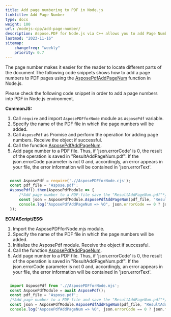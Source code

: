```yaml
---
title: Add page numbering to PDF in Node.js
linktitle: Add Page Number
type: docs
weight: 100
url: /nodejs-cpp/add-page-number/
description: Aspose.PDF for Node.js via C++ allows you to add Page Number Stamp to your PDF file using AsposePdfAddPageNum.
lastmod: "2023-11-16"
sitemap:
    changefreq: "weekly"
    priority: 0.7
---
```


The page number makes it easier for the reader to locate different parts of the document The following code snippets shows how to add a page numbers to PDF pages using the [AsposePdfAddPageNum](https://reference.aspose.com/pdf/nodejs-cpp/organize/asposepdfaddpagenum/) function in Node.js.

Please check the following code snippet in order to add a page numbers into PDF in Node.js environment.

**CommonJS:**

1. Call `require` and import `AsposePDFforNode` module as `AsposePdf` variable.
1. Specify the name of the PDF file in which the page numbers will be added.
1. Call `AsposePdf` as Promise and perform the operation for adding page numbers. Receive the object if successful.
1. Call the function [AsposePdfAddPageNum](https://reference.aspose.com/pdf/nodejs-cpp/organize/asposepdfaddpagenum/).
1. Add page number to a PDF file. Thus, if 'json.errorCode' is 0, the result of the operation is saved in "ResultAddPageNum.pdf". If the json.errorCode parameter is not 0 and, accordingly, an error appears in your file, the error information will be contained in 'json.errorText'.

```js

  const AsposePdf = require('.//AsposePDFforNode.cjs');
  const pdf_file = 'Aspose.pdf';
  AsposePdf().then(AsposePdfModule => {
      /*Add page number to a PDF-file save the "ResultAddPageNum.pdf"*/
      const json = AsposePdfModule.AsposePdfAddPageNum(pdf_file, "ResultAddPageNum.pdf");
      console.log("AsposePdfAddPageNum => %O", json.errorCode == 0 ? json.fileNameResult : json.errorText);
  });
```

**ECMAScript/ES6:**

1. Import the AsposePDFforNode.mjs module.
1. Specify the name of the PDF file in which the page numbers will be added.
1. Initialize the AsposePdf module. Receive the object if successful.
1. Call the function [AsposePdfAddPageNum](https://reference.aspose.com/pdf/nodejs-cpp/organize/asposepdfaddpagenum/).
1. Add page number to a PDF file. Thus, if 'json.errorCode' is 0, the result of the operation is saved in "ResultAddPageNum.pdf". If the json.errorCode parameter is not 0 and, accordingly, an error appears in your file, the error information will be contained in 'json.errorText'.

```js

  import AsposePdf from './/AsposePDFforNode.mjs';
  const AsposePdfModule = await AsposePdf();
  const pdf_file = 'Aspose.pdf';
  /*Add page number to a PDF-file and save the "ResultAddPageNum.pdf"*/
  const json = AsposePdfModule.AsposePdfAddPageNum(pdf_file, "ResultAddPageNum.pdf");
  console.log("AsposePdfAddPageNum => %O", json.errorCode == 0 ? json.fileNameResult : json.errorText);
```